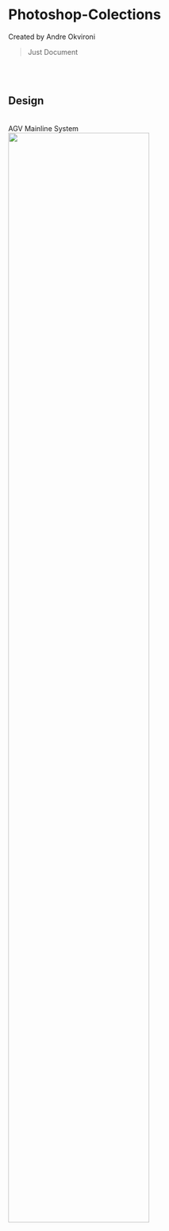 # Photoshop-Colections
Created by Andre Okvironi
>Just Document
<br/>
<br/>

## Design 
<br/>
AGV Mainline System
<img src="Finish design/1 muharram.jpg" width=75% height=75%>
<br />
